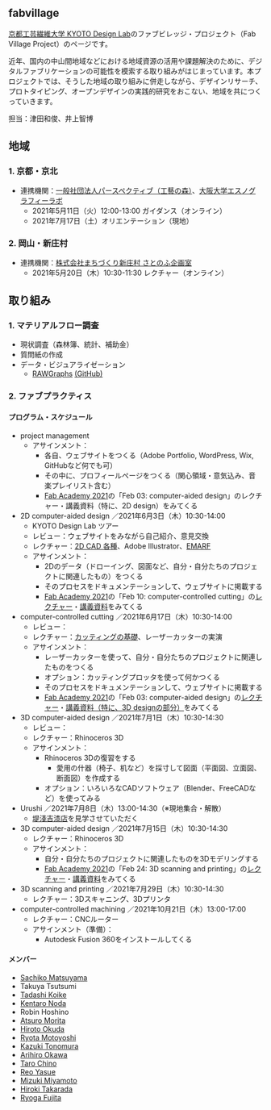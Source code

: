 ## fabvillage
[京都工芸繊維大学 KYOTO Design Lab](https://www.d-lab.kit.ac.jp)のファブビレッジ・プロジェクト（Fab Village Project）のページです。
  
近年、国内の中山間地域などにおける地域資源の活用や課題解決のために、デジタルファブリケーションの可能性を模索する取り組みがはじまっています。本プロジェクトでは、そうした地域の取り組みに併走しながら、デザインリサーチ、プロトタイピング、オープンデザインの実践的研究をおこない、地域を共につくっていきます。　　
  
担当：津田和俊、井上智博
  
## 地域
### 1. 京都・京北
- 連携機関：[一般社団法人パースペクティブ（工藝の森）](https://www.forest-of-craft.jp)、[大阪大学エスノグラフィーラボ](http://ethnography.hus.osaka-u.ac.jp)
  - 2021年5月11日（火）12:00-13:00 ガイダンス（オンライン）
  - 2021年7月17日（土）オリエンテーション（現地）
### 2. 岡山・新庄村
- 連携機関：[株式会社まちづくり新庄村 さとのふ企画室](https://noph.localinfo.jp)  
  - 2021年5月20日（木）10:30-11:30 レクチャー（オンライン）
## 取り組み
### 1. マテリアルフロー調査
- 現状調査（森林簿、統計、補助金）
- 質問紙の作成
- データ・ビジュアライゼーション
  - [RAWGraphs](https://rawgraphs.io) [(GitHub)](https://github.com/rawgraphs/)
  
### 2. ファブプラクティス
#### プログラム・スケジュール
- project management
  - アサインメント： 
    - 各自、ウェブサイトをつくる（Adobe Portfolio, WordPress, Wix, GitHubなど何でも可）
    - その中に、プロフィールページをつくる（関心領域・意気込み、音楽プレイリスト含む）
    - [Fab Academy 2021](http://fabacademy.org/2021/schedule.html)の「Feb 03: computer-aided design」のレクチャー・講義資料（特に、2D design）をみてくる
- 2D computer-aided design ／2021年6月3日（木）10:30-14:00
  - KYOTO Design Lab ツアー
  - レビュー：ウェブサイトをみながら自己紹介、意見交換
  - レクチャー：[2D CAD 各種](http://academy.cba.mit.edu/classes/computer_design/index.html)、Adobe Illustrator、[EMARF](https://emarf.co)
  - アサインメント：
    - 2Dのデータ（ドローイング、図面など、自分・自分たちのプロジェクトに関連したもの）をつくる
    - そのプロセスをドキュメンテーションして、ウェブサイトに掲載する
    - [Fab Academy 2021](http://fabacademy.org/2021/schedule.html)の「Feb 10: computer-controlled cutting」の[レクチャー](https://vimeo.com/510902064)・[講義資料](http://academy.cba.mit.edu/classes/computer_cutting/index.html)をみてくる
- computer-controlled cutting ／2021年6月17日（木）10:30-14:00
  - レビュー：
  - レクチャー：[カッティングの基礎](http://academy.cba.mit.edu/classes/computer_cutting/index.html)、レーザーカッターの実演
  - アサインメント：
    - レーザーカッターを使って、自分・自分たちのプロジェクトに関連したものをつくる
    - オプション：カッティングプロッタを使って何かつくる
    - そのプロセスをドキュメンテーションして、ウェブサイトに掲載する
    - [Fab Academy 2021](http://fabacademy.org/2021/schedule.html)の「Feb 03: computer-aided design」の[レクチャー](https://vimeo.com/508409220)・[講義資料（特に、3D designの部分）](http://academy.cba.mit.edu/classes/computer_design/index.html)をみてくる
- 3D computer-aided design ／2021年7月1日（木）10:30-14:30
  - レビュー：
  - レクチャー：Rhinoceros 3D
  - アサインメント：
    - Rhinoceros 3Dの復習をする
      - 愛用の什器（椅子、机など）を採寸して図面（平面図、立面図、断面図）を作成する
    - オプション：いろいろなCADソフトウェア（Blender、FreeCADなど）を使ってみる
- Urushi ／2021年7月8日（木）13:00-14:30（※現地集合・解散）
  - [堤淺吉漆店](https://www.urushinoippo.com/companyinfo)を見学させていただく
- 3D computer-aided design ／2021年7月15日（木）10:30-14:30
  - レクチャー：Rhinoceros 3D
  - アサインメント：
    - 自分・自分たちのプロジェクトに関連したものを3Dモデリングする
    - [Fab Academy 2021](http://fabacademy.org/2021/schedule.html)の「Feb 24: 3D scanning and printing」の[レクチャー](https://vimeo.com/516369302)・[講義資料](http://academy.cba.mit.edu/classes/scanning_printing/index.html)をみてくる
- 3D scanning and printing ／2021年7月29日（木）10:30-14:30
  - レクチャー：3Dスキャニング、3Dプリンタ
- computer-controlled machining ／2021年10月21日（木）13:00-17:00
  - レクチャー：CNCルーター
  - アサインメント（準備）：
    - Autodesk Fusion 360をインストールしてくる

#### メンバー
- [Sachiko Matsuyama](https://sachikomatsuyama.webflow.io)
- Takuya Tsutsumi
- [Tadashi Koike](https://note.com/tucicara_keihoku/)
- [Kentaro Noda](https://noda33.myportfolio.com)
- Robin Hoshino
- [Atsuro Morita](https://stc-unit.jp)
- [Hiroto Okuda](https://note.com/tolero/m/m217c9b31dd27)
- [Ryota Motoyoshi](https://ryotamotoyoshi.myportfolio.com)
- [Kazuki Tonomura](https://www.notion.so/Kazuki-Tonomura-490e662bd54145beba040ca90d5fe8c2)
- [Arihiro Okawa](https://note.com/_a_ri_hi_ro_/m/mbc194d67e49c)
- [Taro Chino](https://note.com/tarochino/m/m310b0d2996ab)
- [Reo Yasue](https://fabvillagereoyasue.myportfolio.com)
- [Mizuki Miyamoto](http://mizkingyo.starfree.jp)
- [Hiroki Takarada](https://takahiro110710.wixsite.com/my-site-7)
- [Ryoga Fujita](https://rfdesign210.wixsite.com/my-site-1)



